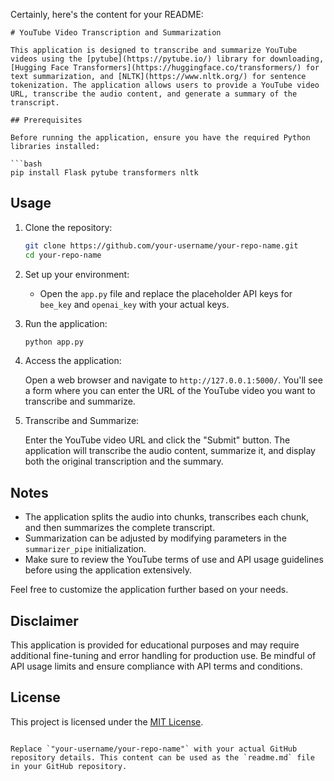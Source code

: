 Certainly, here's the content for your README:

```
# YouTube Video Transcription and Summarization

This application is designed to transcribe and summarize YouTube videos using the [pytube](https://pytube.io/) library for downloading, [Hugging Face Transformers](https://huggingface.co/transformers/) for text summarization, and [NLTK](https://www.nltk.org/) for sentence tokenization. The application allows users to provide a YouTube video URL, transcribe the audio content, and generate a summary of the transcript.

## Prerequisites

Before running the application, ensure you have the required Python libraries installed:

```bash
pip install Flask pytube transformers nltk
```

## Usage

1. Clone the repository:

   ```bash
   git clone https://github.com/your-username/your-repo-name.git
   cd your-repo-name
   ```

2. Set up your environment:

   - Open the `app.py` file and replace the placeholder API keys for `bee_key` and `openai_key` with your actual keys.

3. Run the application:

   ```bash
   python app.py
   ```

4. Access the application:

   Open a web browser and navigate to `http://127.0.0.1:5000/`. You'll see a form where you can enter the URL of the YouTube video you want to transcribe and summarize.

5. Transcribe and Summarize:

   Enter the YouTube video URL and click the "Submit" button. The application will transcribe the audio content, summarize it, and display both the original transcription and the summary.

## Notes

- The application splits the audio into chunks, transcribes each chunk, and then summarizes the complete transcript.
- Summarization can be adjusted by modifying parameters in the `summarizer_pipe` initialization.
- Make sure to review the YouTube terms of use and API usage guidelines before using the application extensively.

Feel free to customize the application further based on your needs.

## Disclaimer

This application is provided for educational purposes and may require additional fine-tuning and error handling for production use. Be mindful of API usage limits and ensure compliance with API terms and conditions.

## License

This project is licensed under the [MIT License](LICENSE).
```

Replace `"your-username/your-repo-name"` with your actual GitHub repository details. This content can be used as the `readme.md` file in your GitHub repository.
